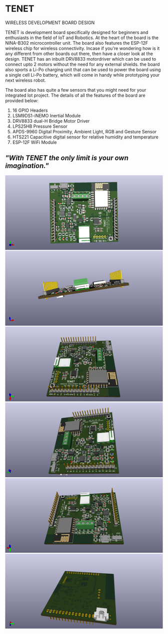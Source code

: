 # __TENET__
WIRELESS DEVELOPMENT BOARD DESIGN

TENET is development board specifically designed for beginners and enthusiasts in the field of IoT and Robotics. At the heart of the board is the NINA-B302 microcontroller unit. The board also features the ESP-12F wireless chip for wireless connectivity. Incase if you're wondering how is it any different from other boards out there, then have a closer look at the design. TENET has an inbuilt DRV8833 motordriver which can be used to connect upto 2 motors without the need for any external shields. the board also sports a Li-Po charging unit that can be used to power the board using a single cell Li-Po battery, which will come in handy while prototyping your next wireless robot.

The board also has quite a few sensors that you might need for your integrated Iot project. The details of all the features of the board are provided below:

1) 16 GPIO Headers
2) LSM9DS1-iNEMO Inertial Module
3) DRV8833 dual-H Bridge Motor Driver
4) LPS25HB Pressure Sensor
5) APDS-9960 Digital Proximity, Ambient Light, RGB and Gesture Sensor
6) HTS221 Capacitive digital sensor for relative humidity and temperature
7) ESP-12F WiFi Module

##  *"With TENET the only limit is your own imagination."*

![](3D%20RENDER/TENET1.jpg)
![](3D%20RENDER/TENET2.jpg)
![](3D%20RENDER/TENET3.jpg)
![](3D%20RENDER/TENET4.jpg)
![](3D%20RENDER/TENET5.jpg)
![](3D%20RENDER/TENET6.jpg)
